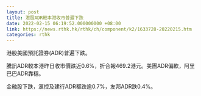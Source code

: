 ```yaml
---
layout: post
title: 港股ADR較本港收市普遍下跌
date: 2022-02-15 06:19:52.000000000 +08:00
link: https://news.rthk.hk/rthk/ch/component/k2/1633728-20220215.htm
categories: rthk
---
```


港股美國預託證券(ADR)普遍下跌。

騰訊ADR較本港昨日收市價跌近0.6%，折合報469.2港元。美團ADR偏軟，阿里巴巴ADR靠穩。

金融股下跌，滙控及建行ADR都跌逾0.7%，友邦ADR跌0.4%。
